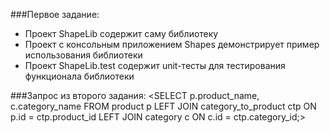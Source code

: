 ###Первое задание:
- Проект ShapeLib содержит саму библиотеку
- Проект с консольным приложением Shapes демонстрирует пример использования библиотеки
- Проект ShapeLib.test содержит unit-тесты для тестирования функционала библиотеки

###Запрос из второго задания:
<SELECT p.product_name, c.category_name 
FROM 
	product p
	LEFT JOIN category_to_product ctp ON p.id = ctp.product_id
	LEFT JOIN category c ON c.id = ctp.category_id;>
